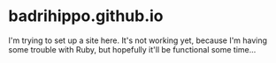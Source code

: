 # badrihippo.github.io

I'm trying to set up a site here. It's not working yet, because I'm having some trouble with Ruby, but hopefully it'll be functional some time...